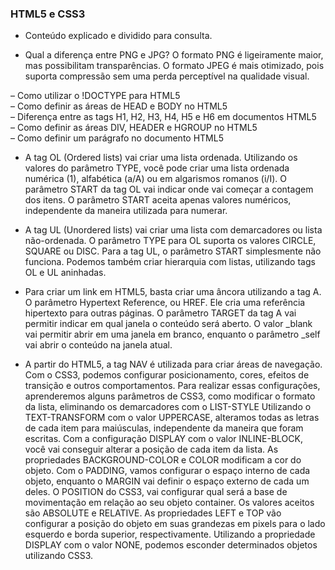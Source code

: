 ### HTML5 e CSS3

- Conteúdo explicado e dividido para consulta.

- Qual a diferença entre PNG e JPG? O formato PNG é ligeiramente maior, mas possibilitam transparências. O formato JPEG é mais otimizado, pois suporta compressão sem uma perda perceptível na qualidade visual.

– Como utilizar o !DOCTYPE para HTML5  
– Como definir as áreas de HEAD e BODY no HTML5  
– Diferença entre as tags H1, H2, H3, H4, H5 e H6 em documentos HTML5  
– Como definir as áreas DIV, HEADER e HGROUP no HTML5  
– Como definir um parágrafo no documento HTML5

- A tag OL (Ordered lists) vai criar uma lista ordenada. Utilizando os valores do parâmetro TYPE, você pode criar uma lista ordenada numérica (1), alfabética (a/A) ou em algarismos romanos (i/I). O parâmetro START da tag OL vai indicar onde vai começar a contagem dos itens. O parâmetro START aceita apenas valores numéricos, independente da maneira utilizada para numerar.

- A tag UL (Unordered lists) vai criar uma lista com demarcadores ou lista não-ordenada. O parâmetro TYPE para OL suporta os valores CIRCLE, SQUARE ou DISC. Para a tag UL, o parâmetro START simplesmente não funciona. Podemos também criar hierarquia com listas, utilizando tags OL e UL aninhadas.

- Para criar um link em HTML5, basta criar uma âncora utilizando a tag A. O parâmetro Hypertext Reference, ou HREF. Ele cria uma referência hipertexto para outras páginas. O parâmetro TARGET da tag A vai permitir indicar em qual janela o conteúdo será aberto. O valor _blank vai permitir abrir em uma janela em branco, enquanto o parâmetro _self vai abrir o conteúdo na janela atual.

- A partir do HTML5, a tag NAV é utilizada para criar áreas de navegação. Com o CSS3, podemos configurar posicionamento, cores, efeitos de transição e outros comportamentos. Para realizar essas configurações, aprenderemos alguns parâmetros de CSS3, como modificar o formato da lista, eliminando os demarcadores com o LIST-STYLE Utilizando o TEXT-TRANSFORM com o valor UPPERCASE, alteramos todas as letras de cada item para maiúsculas, independente da maneira que foram escritas. Com a configuração DISPLAY com o valor INLINE-BLOCK, você vai conseguir alterar a posição de cada item da lista. As propriedades BACKGROUND-COLOR e COLOR modificam a cor do objeto. Com o PADDING, vamos configurar o espaço interno de cada objeto, enquanto o MARGIN vai definir o espaço externo de cada um deles. O POSITION do CSS3, vai configurar qual será a base de movimentação em relação ao seu objeto container. Os valores aceitos são ABSOLUTE e RELATIVE. As propriedades LEFT e TOP vão configurar a posição do objeto em suas grandezas em pixels para o lado esquerdo e borda superior, respectivamente. Utilizando a propriedade DISPLAY com o valor NONE, podemos esconder determinados objetos utilizando CSS3.
